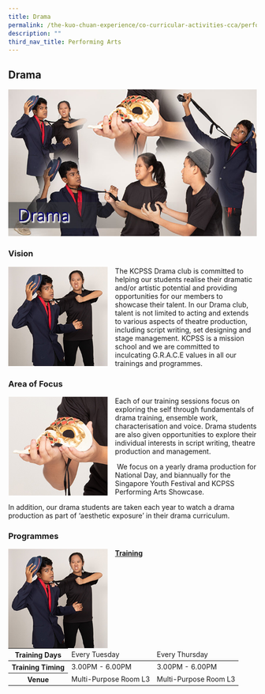 ```yaml
---
title: Drama
permalink: /the-kuo-chuan-experience/co-curricular-activities-cca/performing-arts/drama/
description: ""
third_nav_title: Performing Arts
---
```

## Drama

![](/images/The%20Kuo%20Chuan%20Experience/CCA/Drama/drama.jpg)

### Vision

<img src="/images/The%20Kuo%20Chuan%20Experience/CCA/Drama/drama1.jpg" style="width:40%;margin-right:15px;" align = "left">

The KCPSS Drama club is committed to helping our students realise their dramatic and/or artistic potential and providing opportunities for our members to showcase their talent. In our Drama club, talent is not limited to acting and extends to various aspects of theatre production, including script writing, set designing and stage management. KCPSS is a mission school and we are committed to inculcating G.R.A.C.E values in all our trainings and programmes.

### Area of Focus

<img src="/images/The%20Kuo%20Chuan%20Experience/CCA/Drama/drama2.jpg" style="width:40%;margin-right:15px;" align = "left">

Each of our training sessions focus on exploring the self through fundamentals of drama training, ensemble work, characterisation and voice. Drama students are also given opportunities to explore their individual interests in script writing, theatre production and management.  

 We focus on a yearly drama production for National Day, and biannually for the Singapore Youth Festival and KCPSS Performing Arts Showcase.

In addition, our drama students are taken each year to watch a drama production as part of ‘aesthetic exposure’ in their drama curriculum.

### Programmes

<img src="/images/The%20Kuo%20Chuan%20Experience/CCA/Drama/drama1.jpg" style="width:40%;margin-right:15px;" align = "left">

**<u>Training</u>**

<table>
<thead>
  <tr>
    <th>Training Days</th>
    <td>Every Tuesday</td>
    <td>Every Thursday</td>
  </tr>
</thead>
<tbody>
  <tr>
    <th>Training Timing</th>
    <td>3.00PM - 6.00PM</td>
    <td>3.00PM - 6.00PM</td>
  </tr>
  <tr>
    <th>Venue</th>
    <td>Multi-Purpose Room L3</td>
    <td>Multi-Purpose Room L3</td>
  </tr>
</tbody>
</table>